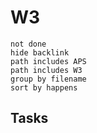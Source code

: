 # W3
```tasks
not done
hide backlink
path includes APS
path includes W3
group by filename
sort by happens
```

## Tasks